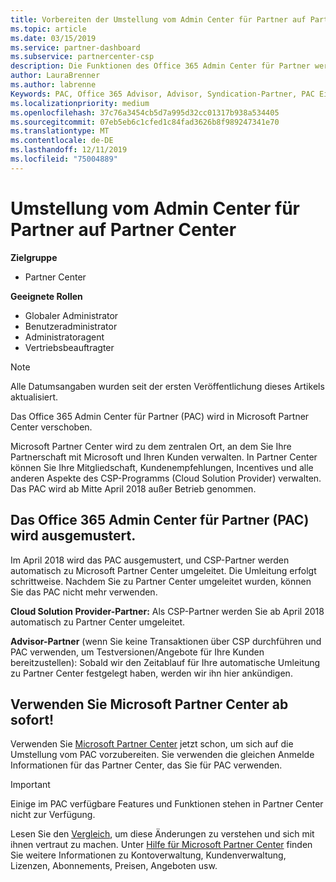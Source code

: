 ```yaml
---
title: Vorbereiten der Umstellung vom Admin Center für Partner auf Partner Center | Partner Center
ms.topic: article
ms.date: 03/15/2019
ms.service: partner-dashboard
ms.subservice: partnercenter-csp
description: Die Funktionen des Office 365 Admin Center für Partner werden in Partner Center verschoben.
author: LauraBrenner
ms.author: labrenne
Keywords: PAC, Office 365 Advisor, Advisor, Syndication-Partner, PAC Einstellen, PAC Ausmusterung
ms.localizationpriority: medium
ms.openlocfilehash: 37c76a3454cb5d7a995d32cc01317b938a534405
ms.sourcegitcommit: 07eb5eb6c1cfed1c84fad3626b8f989247341e70
ms.translationtype: MT
ms.contentlocale: de-DE
ms.lasthandoff: 12/11/2019
ms.locfileid: "75004889"
---
```

# <a name="partner-admin-center-is-moving-to-the-partner-center"></a>Umstellung vom Admin Center für Partner auf Partner Center

**Zielgruppe**

-  Partner Center

**Geeignete Rollen**
-   Globaler Administrator
-   Benutzeradministrator
-   Administratoragent
-   Vertriebsbeauftragter

> [!NOTE]  
>  Alle Datumsangaben wurden seit der ersten Veröffentlichung dieses Artikels aktualisiert.

Das Office 365 Admin Center für Partner (PAC) wird in Microsoft Partner Center verschoben.

Microsoft Partner Center wird zu dem zentralen Ort, an dem Sie Ihre Partnerschaft mit Microsoft und Ihren Kunden verwalten. In Partner Center können Sie Ihre Mitgliedschaft, Kundenempfehlungen, Incentives und alle anderen Aspekte des CSP-Programms (Cloud Solution Provider) verwalten. Das PAC wird ab Mitte April 2018 außer Betrieb genommen.

## <a name="the-office-365-partner-admin-center-pac-will-be-retired"></a>Das Office 365 Admin Center für Partner (PAC) wird ausgemustert.

Im April 2018 wird das PAC ausgemustert, und CSP-Partner werden automatisch zu Microsoft Partner Center umgeleitet. Die Umleitung erfolgt schrittweise. Nachdem Sie zu Partner Center umgeleitet wurden, können Sie das PAC nicht mehr verwenden. 

**Cloud Solution Provider-Partner:** Als CSP-Partner werden Sie ab April 2018 automatisch zu Partner Center umgeleitet. 

**Advisor-Partner** (wenn Sie keine Transaktionen über CSP durchführen und PAC verwenden, um Testversionen/Angebote für Ihre Kunden bereitzustellen): Sobald wir den Zeitablauf für Ihre automatische Umleitung zu Partner Center festgelegt haben, werden wir ihn hier ankündigen. 


## <a name="start-using-the-microsoft-partner-center-now"></a>Verwenden Sie Microsoft Partner Center ab sofort!

Verwenden Sie [Microsoft Partner Center](https://partnercenter.microsoft.com/) jetzt schon, um sich auf die Umstellung vom PAC vorzubereiten.  Sie verwenden die gleichen Anmelde Informationen für das Partner Center, das Sie für PAC verwenden. 

> [!IMPORTANT]  
> Einige im PAC verfügbare Features und Funktionen stehen in Partner Center nicht zur Verfügung.

 Lesen Sie den [Vergleich](moving-from-pac-to-pc.md), um diese Änderungen zu verstehen und sich mit ihnen vertraut zu machen.  Unter [Hilfe für Microsoft Partner Center](https://partnercenter.microsoft.com/partner/help) finden Sie weitere Informationen zu Kontoverwaltung, Kundenverwaltung, Lizenzen, Abonnements, Preisen, Angeboten usw.

 
